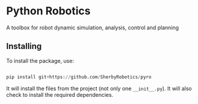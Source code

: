 # Python Robotics
A toolbox for robot dynamic simulation, analysis, control and planning



## Installing

To install the package, use: 
```python

pip install git+https://github.com/SherbyRobotics/pyro
```

It will install the files from the project (not only one `__init__.py`). It will also check to install the required dependencies.
